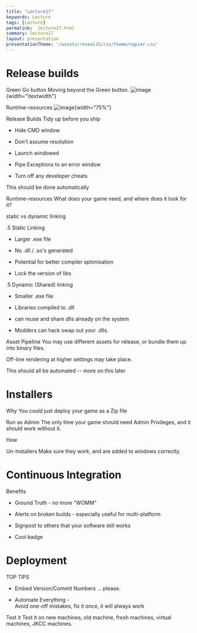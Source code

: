 ```yaml
---
title: "Lecture17"
keywords: Lecture
tags: [Lecture]
permalink:  lecture17.html
summary: lecture17
layout: presentation
presentationTheme: '/assets/revealJS/css/theme/napier.css' 
---
```


Release builds
==============

Green Go button Moving beyond the Green button.
![image](build_options){width="\textwidth"}

Runtime-resources ![image](build_folder){width="75%"}

Release Builds Tidy up before you ship

-   Hide CMD window

-   Don't assume resolution

-   Launch windowed

-   Pipe Exceptions to an error window

-   Turn off any developer cheats

This should be done automatically

Runtime-resources What does your game need, and where does it look for
it?

static vs dynamic linking

.5 Static Linking

-   Larger .exe file

-   No .dll / .so's generated

-   Potential for better compiler optimisation

-   Lock the version of libs

.5 Dynamic (Shared) linking

-   Smaller .exe file

-   Libraries compiled to .dll

-   can reuse and share dlls already on the system

-   Modders can hack swap out your .dlls.

Asset Pipeline You may use different assets for release, or bundle them
up into binary files.

Off-line rendering at higher settings may take place.

This should all be automated -- more on this later

Installers
==========

Why You could just deploy your game as a Zip file

Run as Admin The only time your game should need Admin Privileges, and
it should work without it.

How

Un-Installers Make sure they work, and are added to windows correctly.

Continuous Integration
======================

Benefits

-   Ground Truth - no more "WOMM\"

-   Alerts on broken builds - especially useful for multi-platform

-   Signpost to others that your software still works

-   Cool badge

Deployment
==========

TOP TIPS

-   Embed Version/Commit Numbers \... please.

-   Automate Everything -\
    Avoid one-off mistakes, fix it once, it will always work

Test it Test it on new machines, old machine, fresh machines, virtual
machines, JKCC machines.
